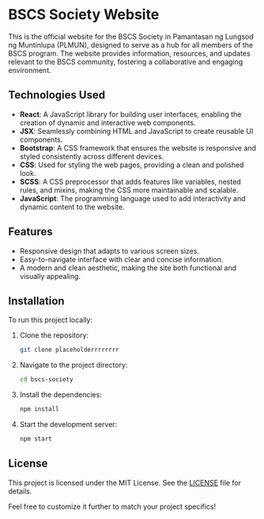 # BSCS Society Website

This is the official website for the BSCS Society in Pamantasan ng Lungsod ng Muntinlupa (PLMUN), designed to serve as a hub for all members of the BSCS program. The website provides information, resources, and updates relevant to the BSCS community, fostering a collaborative and engaging environment.


## Technologies Used

- **React**: A JavaScript library for building user interfaces, enabling the creation of dynamic and interactive web components.
- **JSX**: Seamlessly combining HTML and JavaScript to create reusable UI components.
- **Bootstrap**: A CSS framework that ensures the website is responsive and styled consistently across different devices.
- **CSS**: Used for styling the web pages, providing a clean and polished look.
- **SCSS**: A CSS preprocessor that adds features like variables, nested rules, and mixins, making the CSS more maintainable and scalable.
- **JavaScript**: The programming language used to add interactivity and dynamic content to the website.

## Features

- Responsive design that adapts to various screen sizes.
- Easy-to-navigate interface with clear and concise information.
- A modern and clean aesthetic, making the site both functional and visually appealing.

## Installation

To run this project locally:

1. Clone the repository:
   ```bash
   git clone placeholderrrrrrrr
2. Navigate to the project directory:
   ```bash
   cd bscs-society
3. Install the dependencies:
   ```bash
   npm install
4. Start the development server:
   ```bash
   npm start

## License
This project is licensed under the MIT License. See the [LICENSE](LICENSE) file for details.

Feel free to customize it further to match your project specifics!